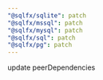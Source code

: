 ```yaml
---
"@sqlfx/sqlite": patch
"@sqlfx/mssql": patch
"@sqlfx/mysql": patch
"@sqlfx/sql": patch
"@sqlfx/pg": patch
---
```


update peerDependencies
